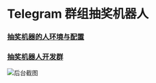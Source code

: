 # Telegram 群组抽奖机器人

### [抽奖机器的人环境与配置](https://github.com/tingv/LotteryBot/wiki)

### [抽奖机器人开发群](https://t.me/Lottery_Group)

![后台截图](https://user-images.githubusercontent.com/47696436/58376889-5b53df00-7fa7-11e9-8a4e-aaad564fa7f4.png)
